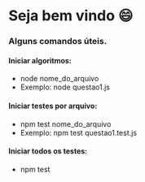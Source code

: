# Seja bem vindo :smile:

<h3>Alguns comandos úteis.</h3>
<h4>Iniciar algoritmos:</h4>
<ul>
  <li>node nome_do_arquivo</li>
  <li>Exemplo: node questao1.js</li>
</ul>
<h4>Iniciar testes por arquivo:</h4>
<ul>
  <li>npm test nome_do_arquivo</li>
  <li>Exemplo: npm test questao1.test.js</li>
</ul>
<h4>Iniciar todos os testes:</h4>
<ul>
  <li>npm test</li>
</ul>

